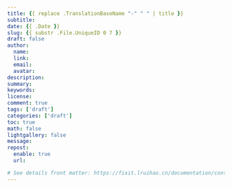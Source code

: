 ```yaml
---
title: {{ replace .TranslationBaseName "-" " " | title }}
subtitle:
date: {{ .Date }}
slug: {{ substr .File.UniqueID 0 7 }}
draft: false
author:
  name:
  link:
  email:
  avatar:
description:
summary:
keywords:
license:
comment: true
tags: ['draft']
categories: ['draft']
toc: true
math: false
lightgallery: false
message:
repost:
  enable: true
  url:

# See details front matter: https://fixit.lruihao.cn/documentation/content-management/introduction/#front-matter
---
```


<!--more-->
